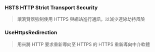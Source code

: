 
### HSTS HTTP Strict Transport Security

> 讓瀏覽器強制使用 HTTPS 與網站進行通訊，以減少連線劫持風險

### UseHttpsRedirection

> 用來將 HTTP 要求重新導向至 HTTPS 的 HTTPS 重新導向中介軟體

